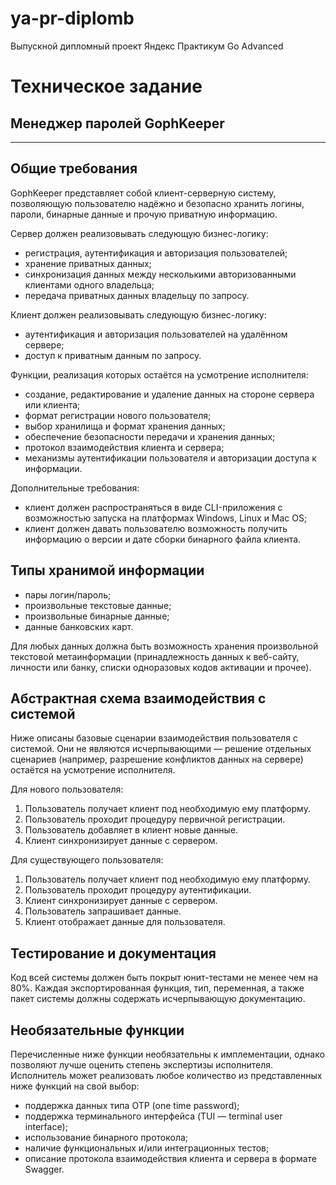 # ya-pr-diplomb
Выпускной дипломный проект Яндекс Практикум Go Advanced

# Техническое задание
## Менеджер паролей GophKeeper

---
## Общие требования

GophKeeper представляет собой клиент-серверную систему, позволяющую пользователю надёжно и безопасно хранить логины, пароли, бинарные данные и прочую приватную информацию.

Сервер должен реализовывать следующую бизнес-логику:
 - регистрация, аутентификация и авторизация пользователей;
 - хранение приватных данных;
 - синхронизация данных между несколькими авторизованными клиентами одного владельца;
 - передача приватных данных владельцу по запросу.

Клиент должен реализовывать следующую бизнес-логику:
 - аутентификация и авторизация пользователей на удалённом сервере;
 - доступ к приватным данным по запросу.

Функции, реализация которых остаётся на усмотрение исполнителя:
 - создание, редактирование и удаление данных на стороне сервера или клиента;
 - формат регистрации нового пользователя;
 - выбор хранилища и формат хранения данных;
 - обеспечение безопасности передачи и хранения данных;
 - протокол взаимодействия клиента и сервера;
 - механизмы аутентификации пользователя и авторизации доступа к информации.

Дополнительные требования:
 - клиент должен распространяться в виде CLI-приложения с возможностью запуска на платформах Windows, Linux и Mac OS;
 - клиент должен давать пользователю возможность получить информацию о версии и дате сборки бинарного файла клиента.

## Типы хранимой информации
 - пары логин/пароль;
 - произвольные текстовые данные;
 - произвольные бинарные данные;
 - данные банковских карт.

Для любых данных должна быть возможность хранения произвольной текстовой метаинформации (принадлежность данных к веб-сайту, личности или банку, списки одноразовых кодов активации и прочее).

## Абстрактная схема взаимодействия с системой
Ниже описаны базовые сценарии взаимодействия пользователя с системой. Они не являются исчерпывающими — решение отдельных сценариев (например, разрешение конфликтов данных на сервере) остаётся на усмотрение исполнителя.

Для нового пользователя:
1. Пользователь получает клиент под необходимую ему платформу.
2. Пользователь проходит процедуру первичной регистрации.
3. Пользователь добавляет в клиент новые данные.
4. Клиент синхронизирует данные с сервером.

Для существующего пользователя: 
1. Пользователь получает клиент под необходимую ему платформу. 
2. Пользователь проходит процедуру аутентификации. 
3. Клиент синхронизирует данные с сервером. 
4. Пользователь запрашивает данные. 
5. Клиент отображает данные для пользователя.

## Тестирование и документация
Код всей системы должен быть покрыт юнит-тестами не менее чем на 80%. Каждая экспортированная функция, тип, переменная, а также пакет системы должны содержать исчерпывающую документацию.

## Необязательные функции
Перечисленные ниже функции необязательны к имплементации, однако позволяют лучше оценить степень экспертизы исполнителя. Исполнитель может реализовать любое количество из представленных ниже функций на свой выбор:
 - поддержка данных типа OTP (one time password); 
 - поддержка терминального интерфейса (TUI — terminal user interface); 
 - использование бинарного протокола; 
 - наличие функциональных и/или интеграционных тестов; 
 - описание протокола взаимодействия клиента и сервера в формате Swagger.

